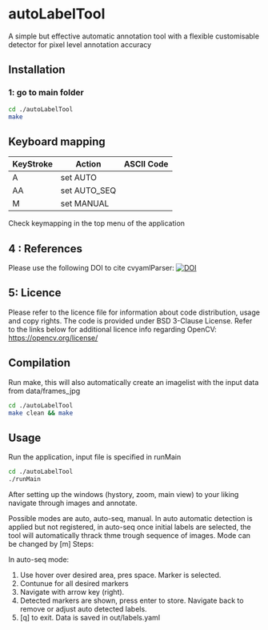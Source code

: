 # autoLabelTool
A simple but effective automatic annotation tool with a flexible customisable detector for pixel level annotation accuracy 

## Installation 

### 1: go to main folder

```bash
cd ./autoLabelTool
make 
```
## Keyboard mapping

| KeyStroke | Action       | ASCII Code |
|-----------|--------------|------------|
| A         | set AUTO     |            |
| AA        | set AUTO_SEQ |            |
| M         | set MANUAL   |            |

Check keymapping in the top menu of the application

## 4 : References
Please use the following DOI to cite cvyamlParser: 
[![DOI](https://zenodo.org/badge/247701434.svg)](https://zenodo.org/badge/latestdoi/247701434)


## 5: Licence 
Please refer to the licence file for information about code distribution, usage and copy rights. The code is provided under BSD 3-Clause License. 
Refer to the links below for additional licence info regarding OpenCV:
https://opencv.org/license/


## Compilation

Run make, this will also automatically create an imagelist with the input data from data/frames_jpg

```bash
cd ./autoLabelTool
make clean && make 
```


## Usage

Run the application, input file is specified in runMain
```bash
cd ./autoLabelTool
./runMain 
```
After setting up the windows (hystory, zoom, main view) to your liking navigate through images and annotate. 

Possible modes are auto, auto-seq, manual. In auto automatic detection is applied but not registered, in auto-seq once initial labels are selected, 
the tool will automatically thrack thme trough sequence of images. Mode can be changed by [m]
Steps:

In auto-seq mode:
1. Use hover over desired area, pres space. Marker is selected. 
2. Contunue for all desired markers
3. Navigate with arrow key (right). 
4. Detected markers are shown, press enter to store. Navigate back to remove or adjust auto detected labels.
5. [q] to exit. Data is saved in out/labels.yaml



<!---
### 2: Run benchmark on you own pc:
In folder benchmark a simple script is provided to run readcvYaml on your own data.
Simply choose the number of iterations with N parameter and run benchmarktest_cvYaml.m. The benchmark was performed for 5x[1000x3] double, 5x[2000x3] float, 5x[2000x3] int, and 5x[3000] double, 5x[6000] float and 5x[6000] int vectors. See test_data.yaml for the actual dataset.

Here the result of the benchmark test on linux Optiplex system. The sorting is slightly more expensive as expected but negligible for the current dataset.

Average t per iteration    |  Boxplot data
:-------------------------:|:-------------------------:
![](misc/time_data.png)    |  ![](misc/boxplot.png)

-->

